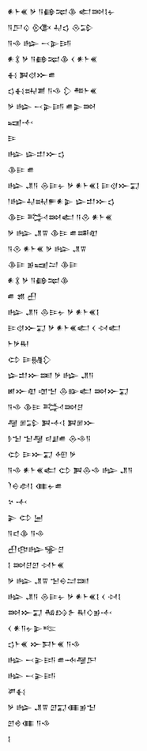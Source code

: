 <div class='block'>
<div class='line'>𒀭𒈨𒌍 𒃻 𒀀𒂵𒉈𒆠 𒅗𒇷𒋙𒉡</div>
<div class='line'>𒀀𒂅𒌒 𒍜 𒄷𒌓 𒊮𒁉</div>
<div class='line'>𒀀𒈾 𒈗 𒁁𒉌𒅀</div>
<div class='line'>𒀭𒃽 𒃻 𒀀𒂵𒉈𒆠 𒌋 𒀭𒈨𒌍</div>
<div class='line'>𒈬 𒀉𒋼𒁍𒌑</div>
<div class='line'>𒌓𒈬𒊻𒋢 𒀀𒈾 𒁷 𒍣𒈨𒌍</div>
<div class='line'>𒃻 𒈗 𒁁𒉌𒅀 𒌑𒉌𒇷</div>
<div class='line'>𒍢𒋾</div>
<div class='line'>𒄿</div>
<div class='line'>𒈗 𒇽𒄥𒁍𒌓</div>
<div class='line'>𒆠𒄿 𒌑</div>
<div class='line'>𒈗 𒂗𒀀 𒁲𒄿𒉡 𒃻 𒀭𒈨𒌍𒋙 𒄿𒋼𒁍𒍑</div>
<div class='line'>𒁹𒈗𒄷𒊻𒊓𒀭𒉌 𒇽𒄥𒁍𒌓</div>
<div class='line'>𒆠𒄿 𒅋𒇷𒅗 𒀀𒊮 𒀭𒈨𒌍</div>
<div class='line'>𒃻 𒈗 𒂗𒐊 𒆠𒄿 𒌑𒌁𒊏</div>
<div class='line'>𒀀𒊮 𒀭𒈨𒌍 𒃻 𒈗 𒂗𒐊</div>
<div class='line'>𒆠𒄿 𒂊𒍢𒁺 𒆠𒄿</div>
<div class='line'>𒀭𒃽 𒃻 𒀀𒂵𒉈𒆠</div>
<div class='line'>𒌑 𒂙 𒌷</div>
<div class='line'>𒈗 𒂗𒀀 𒁲𒄿𒉡 𒃻 𒀭𒈨𒌍𒋙</div>
<div class='line'>𒄿𒋼𒁍𒍑 𒃻 𒀭𒈨𒌍𒅗 𒌋 𒀴𒅗</div>
<div class='line'>𒈨𒃻𒊑</div>
<div class='line'>𒌌 𒄿𒉆𒁷</div>
<div class='line'>𒇽𒄥𒁍𒌅 𒃻 𒈗 𒂗𒀀</div>
<div class='line'>𒅖𒁍𒊏 𒌝𒈠 𒁲𒅔𒅗 𒇷𒁍𒍑</div>
<div class='line'>𒀀𒈾 𒆠𒄿 𒅋𒇷𒆪</div>
<div class='line'>𒆷 𒁳𒁉 𒀉𒋾𒋙 𒀉𒁳𒁍</div>
<div class='line'>𒊩𒈠 𒈠𒆷 𒁀𒋗𒌑 𒁲𒈾𒀀</div>
<div class='line'>𒌌 𒄿𒁍𒍑 𒅇 𒃻</div>
<div class='line'>𒀀𒈾 𒀭𒈨𒌍𒅗 𒌌 𒀉𒁲𒈾 𒈗 𒂗𒀀</div>
<div class='line'>𒇺𒀪𒀠𒋙 𒈪𒉡𒌑</div>
<div class='line'>𒆳 𒋾</div>
<div class='line'>𒉌 𒌌 𒅁</div>
<div class='line'>𒀀𒃰𒆠 𒀀𒈾</div>
<div class='line'>𒌷𒂦𒈗𒊌𒆪</div>
<div class='line'>𒋙 𒇷𒆪𒇻 𒀴𒈨𒌍</div>
<div class='line'>𒃻 𒈗 𒂗𒐊 𒈠𒀪𒁺𒌅</div>
<div class='line'>𒈗 𒂗𒀀 𒁲𒄿𒉡 𒃻 𒀭𒈨𒌍𒋙 𒌋 𒀴𒋙</div>
<div class='line'>𒇷𒁍𒍑 𒄀𒋳𒉿 𒊑𒄭𒂊𒋾</div>
<div class='line'>𒌋 𒀭𒀀𒉡𒉌𒌈</div>
<div class='line'>𒌓𒈨𒌍 𒁍𒁕𒈨𒌍 𒀀𒈾</div>
<div class='line'>𒈗 𒁁𒉌𒅀 𒌑𒁄𒆷𒂅</div>
<div class='line'>𒈗 𒁁𒉌𒅀</div>
<div class='line'>𒂄𒈬</div>
<div class='line'>𒃻 𒈗 𒂗𒐊 𒇻𒍑𒈪𒂊𒈠</div>
<div class='line'>𒇻𒄴𒈪 𒀀𒈾</div>
<div class='line'>𒋙</div>
</div>